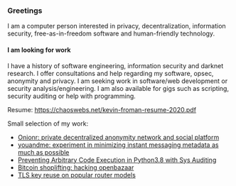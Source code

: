 ### Greetings

I am a computer person interested in privacy, decentralization, information security, free-as-in-freedom software and human-friendly technology.

#### **I am looking for work**

I have a history of software engineering, information security and darknet research. I offer consultations and help regarding my software, opsec, anonymity and privacy. I am seeking work in software/web development or security analysis/engineering. I am also available for gigs such as scripting, security auditing or help with programming.

Resume: https://chaoswebs.net/kevin-froman-resume-2020.pdf

Small selection of my work:

* [Onionr: private decentralized anonymity network and social platform](https://onionr.net)
* [youandme: experiment in minimizing instant messaging metadata as much as possible](https://github.com/beardog108/youandme)
* [Preventing Arbitrary Code Execution in Python3.8 with Sys Auditing](https://chaoswebs.net/blog/preventing-arbitrary-code-execution-in-python38-with-auditing.html)
* [Bitcoin shoplifting: hacking openbazaar](https://chaoswebs.net/blog/bitcoin-shoplifting:-hacking-openbazaar-1.0.html)
* [TLS key reuse on popular router models](https://chaoswebs.net/blog/tls-key-reuse-on-popular-router-models.html)
